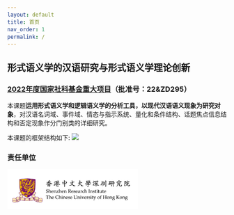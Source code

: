 ```yaml
---
layout: default
title: 首页
nav_order: 1
permalink: /
---
```


## 形式语义学的汉语研究与形式语义学理论创新
### [2022年度国家社科基金重大项目](http://www.nopss.gov.cn)（批准号：22&ZD295）

本课题**运用形式语义学和逻辑语义学的分析工具，以现代汉语语义现象为研究对象**，对汉语名词域、事件域、情态与指示系统、量化和条件结构、话题焦点信息结构和否定现象作分门别类的详细研究。

本课题的框架结构如下:
![](../../assets/images/frame.png)

### 责任单位
<img src="https://github.com/formalsemchinese/formalsemchinese.github.io/blob/main/assets/images/cuhk-shenzhen-institute-logo.png" alt="" width="300"/>
